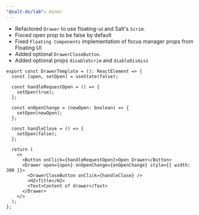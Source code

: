 ```yaml
---
"@salt-ds/lab": minor
---
```


- Refactored `Drawer` to use floating-ui and Salt's `Scrim`.
- Fixced open prop to be false by default
- Fixed `Floating Components` implementation of focus manager props from Floating UI
- Added optional `DrawerCloseButton`.
- Added optional props `disableScrim` and `diableDismiss`

```tsx
export const DrawerTemplate = (): ReactElement => {
  const [open, setOpen] = useState(false);

  const handleRequestOpen = () => {
    setOpen(true);
  };

  const onOpenChange = (newOpen: boolean) => {
    setOpen(newOpen);
  };

  const handleClose = () => {
    setOpen(false);
  };

  return (
    <>
      <Button onClick={handleRequestOpen}>Open Drawer</Button>
      <Drawer open={open} onOpenChange={onOpenChange} style={{ width: 300 }}>
        <DrawerCloseButton onClick={handleClose} />
        <H2>Title</H2>
        <Text>Content of drawer</Text>
      </Drawer>
    </>
  );
};
```
